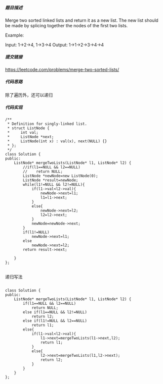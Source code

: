 ##### 题目描述
Merge two sorted linked lists and return it as a new list. The new list should be made by splicing together the nodes of the first two lists.

Example:

Input: 1->2->4, 1->3->4
Output: 1->1->2->3->4->4


##### 提交链接
https://leetcode.com/problems/merge-two-sorted-lists/



##### 代码思路

除了遍历外，还可以递归


##### 代码实现

```
/**
 * Definition for singly-linked list.
 * struct ListNode {
 *     int val;
 *     ListNode *next;
 *     ListNode(int x) : val(x), next(NULL) {}
 * };
 */
class Solution {
public:
    ListNode* mergeTwoLists(ListNode* l1, ListNode* l2) {
        //if(l1==NULL && l2==NULL)
        //    return NULL;
        ListNode *newNode=new ListNode(0);
        ListNode *result=newNode;
        while(l1!=NULL && l2!=NULL){
            if(l1->val<l2->val){
                newNode->next=l1;
                l1=l1->next;
            }
            else{
                newNode->next=l2;
                l2=l2->next;
            }
            newNode=newNode->next;
        }
        if(l1!=NULL)
            newNode->next=l1;
        else
            newNode->next=l2;
        return result->next;
        
    }
};


```
递归写法

```

class Solution {
public:
    ListNode* mergeTwoLists(ListNode* l1, ListNode* l2) {
        if(l1==NULL && l2==NULL)
            return NULL;
        else if(l1==NULL && l2!=NULL)
            return l2;
        else if(l1!=NULL && l2==NULL)
            return l1;
        else{
            if(l1->val<l2->val){
                l1->next=mergeTwoLists(l1->next,l2);
                return l1;
            }
            else{
                l2->next=mergeTwoLists(l1,l2->next);
                return l2;
            }
        }
    }
};
```